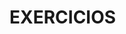 # EXERCICIOS

<br>
<a href="https://gabrieel-marques-do-nascimento.github.io/EXERCICIOS-html-css/Modulo 4/cap 23/projeto 1/index.html"></>
 
